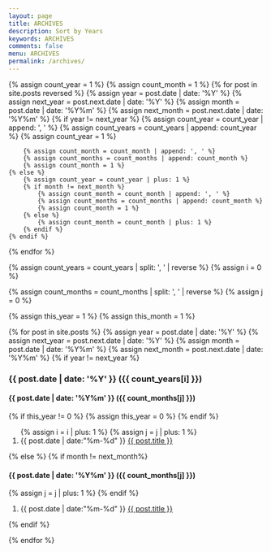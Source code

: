 ```yaml
---
layout: page
title: ARCHIVES
description: Sort by Years
keywords: ARCHIVES
comments: false
menu: ARCHIVES
permalink: /archives/
---
```


<section class="container posts-content">
{% assign count_year = 1 %}
{% assign count_month = 1 %}
{% for post in site.posts reversed %}
    {% assign year = post.date | date: '%Y' %}
    {% assign next_year = post.next.date | date: '%Y' %}
	{% assign month = post.date | date: '%Y%m' %}
    {% assign next_month = post.next.date | date: '%Y%m' %}
    {% if year != next_year %}
        {% assign count_year = count_year | append: ', ' %}
        {% assign count_years = count_years | append: count_year %}
        {% assign count_year = 1 %}
		
		{% assign count_month = count_month | append: ', ' %}
        {% assign count_months = count_months | append: count_month %}
		{% assign count_month = 1 %}
    {% else %}
        {% assign count_year = count_year | plus: 1 %}
		{% if month != next_month %}
			{% assign count_month = count_month | append: ', ' %}
			{% assign count_months = count_months | append: count_month %}
			{% assign count_month = 1 %}
		{% else %}
			{% assign count_month = count_month | plus: 1 %}
		{% endif %}
    {% endif %}
{% endfor %}

{% assign count_years = count_years | split: ', ' | reverse %}
{% assign i = 0 %}

{% assign count_months = count_months | split: ', ' | reverse %}
{% assign j = 0 %}


{% assign this_year = 1 %}
{% assign this_month = 1 %}


{% for post in site.posts %}
    {% assign year = post.date | date: '%Y' %}
    {% assign next_year = post.next.date | date: '%Y' %}
	{% assign month = post.date | date: '%Y%m' %}
    {% assign next_month = post.next.date | date: '%Y%m' %}
    {% if year != next_year %}
			<h3>{{ post.date | date: '%Y' }} ({{ count_years[i] }})</h3>
			<h4>{{ post.date | date: '%Y%m' }} ({{ count_months[j] }})</h4>
			{% if this_year != 0 %}
				{% assign this_year = 0 %}
			{% endif %}
			<ol class="posts-list">
			{% assign i = i | plus: 1 %}
			{% assign j = j | plus: 1 %}
			<li class="posts-list-item">
			<span class="posts-list-meta">{{ post.date | date:"%m-%d" }}</span>
			<a class="posts-list-name" href="{{ site.url }}{{ post.url }}">{{ post.title }}</a>
			</li>
			</ol>
		{% else %}
			{% if month != next_month%}
			<h4>{{ post.date | date: '%Y%m' }} ({{ count_months[j] }})</h4>
			{% assign j = j | plus: 1 %}
			{% endif %}
			<ol class="posts-list">
			<li class="posts-list-item">
			<span class="posts-list-meta">{{ post.date | date:"%m-%d" }}</span>
			<a class="posts-list-name" href="{{ site.url }}{{ post.url }}">{{ post.title }}</a>
			</li>
			</ol>
    {% endif %}

{% endfor %}

</section>
